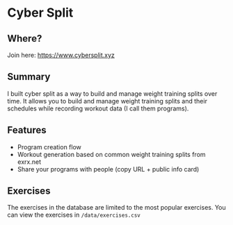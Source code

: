 # Cyber Split

## Where?

Join here: https://www.cybersplit.xyz

## Summary

I built cyber split as a way to build and manage weight training splits over time. It allows you to build and manage weight training splits and their schedules while recording workout data (I call them programs).

## Features
- Program creation flow
- Workout generation based on common weight training splits from exrx.net
- Share your programs with people (copy URL + public info card)

## Exercises

The exercises in the database are limited to the most popular exercises. You can view the exercises in `/data/exercises.csv`